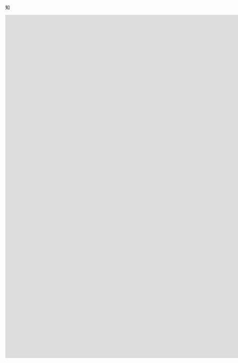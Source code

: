 知
<div id="tab_1">
    <iframe src="https://www.zhihu.com/question/61556377"
            height="1080"
            width="1920"
            frameborder="0"
            scrolling="0"
    ></iframe>
</div>
